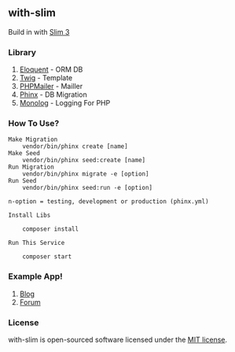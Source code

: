 ## with-slim

Build in with [Slim 3](https://slimframework.com)

### Library

1. [Eloquent](https://github.com/illuminate/database) - ORM DB
2. [Twig](https://github.com/twigphp/Twig) - Template
3. [PHPMailer](https://github.com/PHPMailer/PHPMailer) - Mailler
4. [Phinx](https://github.com/cakephp/phinx) - DB Migration
5. [Monolog](https://github.com/Seldaek/monolog) - Logging For PHP

### How To Use?

    Make Migration
        vendor/bin/phinx create [name]
    Make Seed
        vendor/bin/phinx seed:create [name]
    Run Migration
        vendor/bin/phinx migrate -e [option]
    Run Seed
        vendor/bin/phinx seed:run -e [option]

    n-option = testing, development or production (phinx.yml)

    Install Libs

        composer install

    Run This Service

        composer start

### Example App!

1. [Blog](https//github.com/aasumitro/with-slim)
2. [Forum](https//github.com/aasumitro/with-slim)

### License

with-slim is open-sourced software licensed under the [MIT license](https://opensource.org/licenses/MIT).